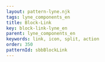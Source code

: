 ```yaml
---
layout: pattern-lyne.njk
tags: lyne_components_en
title: Block-Link
key: block-link-lyne_en
parent: lyne_components_en
keywords: link, icon, split, action
order: 350
patternId: sbbBlockLink
---
```

